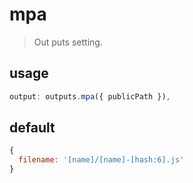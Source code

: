 # mpa
> Out puts setting.

## usage
```js
output: outputs.mpa({ publicPath }),
```

## default
```js
{
  filename: '[name]/[name]-[hash:6].js'
}
```
